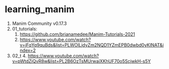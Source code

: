 # learning_manim

1. Manim Community v0.17.3
2. 01_tutorials:
   1. https://github.com/brianamedee/Manim-Tutorials-2021
   2. https://www.youtube.com/watch?v=jFqYq9quBds&list=PLWOlLjdyZm2NQD1YZmEPB0dwbd0yKINAT&index=2
3. 02_t
   4. https://www.youtube.com/watch?v=pWtdZiQvR8w&list=PL2B6OzTsMUrwaiXKhUF70o5ScjwkH-s5Y